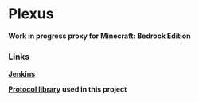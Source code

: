 # Plexus

__Work in progress proxy for Minecraft: Bedrock Edition__


### Links

__[Jenkins](https://ci.nukkitx.com/job/NukkitX/job/Plexus/job/master/)__

__[Protocol library](https://github.com/NukkitX/Protocol) used in this project__

